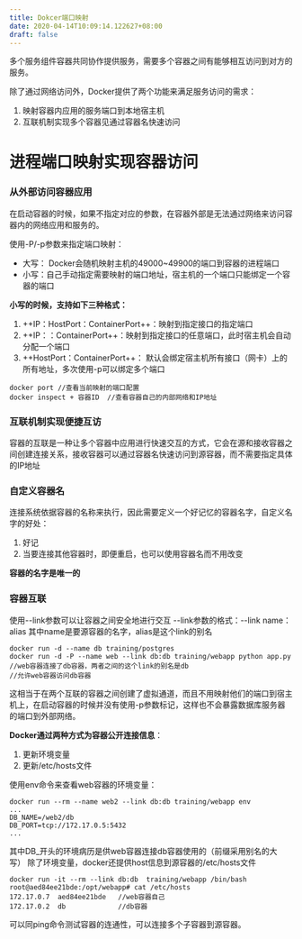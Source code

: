 ```yaml
---
title: Dokcer端口映射
date: 2020-04-14T10:09:14.122627+08:00
draft: false
---
```


多个服务组件容器共同协作提供服务，需要多个容器之间有能够相互访问到对方的服务。

除了通过网络访问外，Docker提供了两个功能来满足服务访问的需求：

1. 映射容器内应用的服务端口到本地宿主机
2. 互联机制实现多个容器见通过容器名快速访问

# 进程端口映射实现容器访问

### 从外部访问容器应用

在启动容器的时候，如果不指定对应的参数，在容器外部是无法通过网络来访问容器内的网络应用和服务的。

使用-P/-p参数来指定端口映射：

- 大写： Docker会随机映射主机的49000~49900的端口到容器的进程端口
- 小写：自己手动指定需要映射的端口地址，宿主机的一个端口只能绑定一个容器的端口

**小写的时候，支持如下三种格式：**

1. ++IP：HostPort：ContainerPort++：映射到指定接口的指定端口
2. ++IP：：ContainerPort++：映射到指定接口的任意端口，此时宿主机会自动分配一个端口
3. ++HostPort：ContainerPort++：  默认会绑定宿主机所有接口（网卡）上的所有地址，多次使用-p可以绑定多个端口

```
docker port //查看当前映射的端口配置
docker inspect + 容器ID  //查看容器自己的内部网络和IP地址
```

### 互联机制实现便捷互访

容器的互联是一种让多个容器中应用进行快速交互的方式，它会在源和接收容器之间创建连接关系，接收容器可以通过容器名快速访问到源容器，而不需要指定具体的IP地址

### 自定义容器名

连接系统依据容器的名称来执行，因此需要定义一个好记忆的容器名字，自定义名字的好处：

1. 好记
2. 当要连接其他容器时，即便重启，也可以使用容器名而不用改变

**容器的名字是唯一的**

### 容器互联

使用--link参数可以让容器之间安全地进行交互
--link参数的格式：--link name：alias  其中name是要源容器的名字，alias是这个link的别名

```
docker run -d --name db training/postgres
docker run -d -P --name web --link db:db training/webapp python app.py
//web容器连接了db容器，两者之间的这个link的别名是db
//允许web容器访问db容器
```

这相当于在两个互联的容器之间创建了虚拟通道，而且不用映射他们的端口到宿主机上，在启动容器的时候并没有使用-p参数标记，这样也不会暴露数据库服务器的端口到外部网络。

**Docker通过两种方式为容器公开连接信息**：

1. 更新环境变量
2. 更新/etc/hosts文件

使用env命令来查看web容器的环境变量：

```
docker run --rm --name web2 --link db:db training/webapp env
...
DB_NAME=/web2/db
DB_PORT=tcp://172.17.0.5:5432
...
```

其中DB_开头的环境病历是供web容器连接db容器使用的（前缀采用别名的大写）
除了环境变量，docker还提供host信息到源容器的/etc/hosts文件

```
docker run -it --rm --link db:db  training/webapp /bin/bash
root@aed84ee21bde:/opt/webapp# cat /etc/hosts
172.17.0.7  aed84ee21bde   //web容器自己
172.17.0.2  db             //db容器
```

可以同ping命令测试容器的连通性，可以连接多个子容器到源容器。
